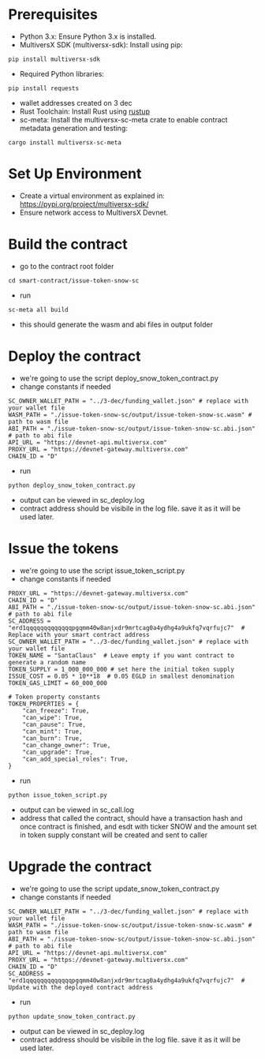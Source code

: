 # Prerequisites

- Python 3.x: Ensure Python 3.x is installed.
- MultiversX SDK (multiversx-sdk): Install using pip:
```shell
pip install multiversx-sdk
```
- Required Python libraries:
```shell
pip install requests
```
- wallet addresses created on 3 dec
- Rust Toolchain: Install Rust using [rustup](https://rustup.rs/)
- sc-meta: Install the multiversx-sc-meta crate to enable contract metadata generation and testing:
```
cargo install multiversx-sc-meta
```
# Set Up Environment
- Create a virtual environment as explained in: https://pypi.org/project/multiversx-sdk/
- Ensure network access to MultiversX Devnet.

# Build the contract
- go to the contract root folder
```
cd smart-contract/issue-token-snow-sc
```
- run
```
sc-meta all build
```
- this should generate the wasm and abi files in output folder

# Deploy the contract
- we're going to use the script deploy_snow_token_contract.py
- change constants if needed
```
SC_OWNER_WALLET_PATH = "../3-dec/funding_wallet.json" # replace with your wallet file
WASM_PATH = "./issue-token-snow-sc/output/issue-token-snow-sc.wasm" # path to wasm file
ABI_PATH = "./issue-token-snow-sc/output/issue-token-snow-sc.abi.json" # path to abi file
API_URL = "https://devnet-api.multiversx.com"
PROXY_URL = "https://devnet-gateway.multiversx.com"
CHAIN_ID = "D"
```
- run
```shell
python deploy_snow_token_contract.py
```
- output can be viewed in sc_deploy.log
- contract address should be visibile in the log file. save it as it will be used later.


# Issue the tokens
- we're going to use the script issue_token_script.py
- change constants if needed
```
PROXY_URL = "https://devnet-gateway.multiversx.com"
CHAIN_ID = "D"
ABI_PATH = "./issue-token-snow-sc/output/issue-token-snow-sc.abi.json" # path to abi file
SC_ADDRESS = "erd1qqqqqqqqqqqqqpgqmm40w8anjxdr9mrtcag0a4ydhg4a9ukfq7vqrfujc7"  # Replace with your smart contract address
SC_OWNER_WALLET_PATH = "../3-dec/funding_wallet.json" # replace with your wallet file
TOKEN_NAME = "SantaClaus"  # Leave empty if you want contract to generate a random name
TOKEN_SUPPLY = 1_000_000_000 # set here the initial token supply
ISSUE_COST = 0.05 * 10**18  # 0.05 EGLD in smallest denomination
TOKEN_GAS_LIMIT = 60_000_000

# Token property constants
TOKEN_PROPERTIES = {
    "can_freeze": True,
    "can_wipe": True,
    "can_pause": True,
    "can_mint": True,
    "can_burn": True,
    "can_change_owner": True,
    "can_upgrade": True,
    "can_add_special_roles": True,
}
```
- run
```shell
python issue_token_script.py
```
- output can be viewed in sc_call.log
- address that called the contract, should have a transaction hash and once contract is finished, and esdt with ticker SNOW and the amount set in token supply constant will be created and sent to caller

# Upgrade the contract
- we're going to use the script update_snow_token_contract.py
- change constants if needed
```
SC_OWNER_WALLET_PATH = "../3-dec/funding_wallet.json" # replace with your wallet file
WASM_PATH = "./issue-token-snow-sc/output/issue-token-snow-sc.wasm" # path to wasm file
ABI_PATH = "./issue-token-snow-sc/output/issue-token-snow-sc.abi.json" # path to abi file
API_URL = "https://devnet-api.multiversx.com"
PROXY_URL = "https://devnet-gateway.multiversx.com"
CHAIN_ID = "D"
SC_ADDRESS = "erd1qqqqqqqqqqqqqpgqmm40w8anjxdr9mrtcag0a4ydhg4a9ukfq7vqrfujc7"  # Update with the deployed contract address
```
- run
```shell
python update_snow_token_contract.py
```
- output can be viewed in sc_deploy.log
- contract address should be visibile in the log file. save it as it will be used later.
